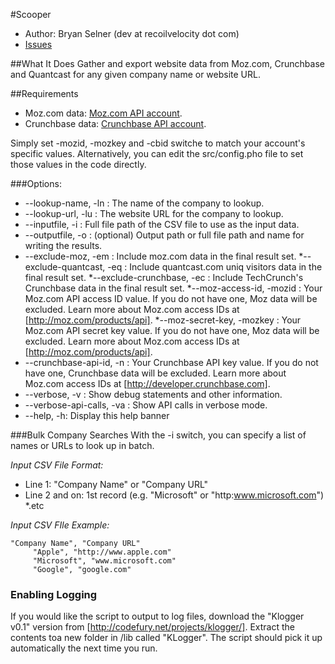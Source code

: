 #Scooper
* Author:  Bryan Selner (dev at recoilvelocity dot com)
* [Issues](https://github.com/selner/scooper/issues)

##What It Does
Gather and export website data from Moz.com, Crunchbase and Quantcast for any given company name or website URL.

##Requirements
* Moz.com data:  [Moz.com API account](http://moz.com/products/api).
* Crunchbase data:  [Crunchbase API account](http://developer.crunchbase.com).

Simply set -mozid, -mozkey and -cbid switche to match your account's specific values.  Alternatively, you can edit the src/config.pho file to set those values in the code directly.

###Options:
* --lookup-name, -ln : The name of the company to lookup. 
* --lookup-url, -lu : The website URL for the company to lookup.
*   --inputfile, -i : Full file path of the CSV file to use as the input data.
*  --outputfile, -o : (optional) Output path or full file path and name for writing the results.
* --exclude-moz, -em : Include moz.com data in the final result set.
*--exclude-quantcast, -eq : Include quantcast.com uniq visitors data in the final result set.
*--exclude-crunchbase, -ec : Include TechCrunch's Crunchbase data in the final result set.
*--moz-access-id, -mozid : Your Moz.com API access ID value.  If you do not have one, Moz data will be excluded.  Learn more about Moz.com access IDs at [http://moz.com/products/api].
*--moz-secret-key, -mozkey : Your Moz.com API secret key value.  If you do not have one, Moz data will be excluded.  Learn more about Moz.com access IDs at [http://moz.com/products/api].
* --crunchbase-api-id, -n : Your Crunchbase API key value.  If you do not have one, Crunchbase data will be excluded.  Learn more about Moz.com access IDs at [http://developer.crunchbase.com].
*  --verbose, -v : Show debug statements and other information.
*  --verbose-api-calls, -va : Show API calls in verbose mode.
*  --help, -h: Display this help banner


###Bulk Company Searches 
With the -i switch, you can specify a list of names or URLs to look up in batch.

*Input CSV File Format:*
* Line 1:  "Company Name" or "Company URL" 
* Line 2 and on:  1st record (e.g. "Microsoft" or "http:www.microsoft.com")
*.etc

*Input CSV FIle Example:*
```
"Company Name", "Company URL"
     "Apple", "http://www.apple.com"
     "Microsoft", "www.microsoft.com"
     "Google", "google.com"
```

### Enabling Logging
If you would like the script to output to log files, download the "Klogger v0.1" version from [http://codefury.net/projects/klogger/]. Extract the contents toa new folder in /lib called "KLogger".  The script should pick it up automatically the next time you run.

